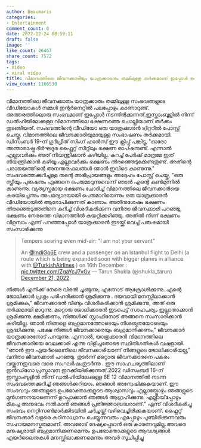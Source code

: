 ```yaml
---
author: Beaumaris
categories:
- Entertainment
comment_count: 0
date: 2022-12-24 08:59:11
draft: false
image: ''
like_count: 26467
share_count: 7572
tags:
- Video
- viral video
title: വിമാനത്തിലെ ജീവനക്കാരിയും യാത്രക്കാരനും തമ്മിലുള്ള തർക്കമാണ് ഇപ്പോൾ വൈറലായിരിക്കുന്നത്
view_count: 1166530
---
```


വിമാനത്തിലെ ജീവനക്കാരും യാത്രക്കാരും തമ്മിലുള്ള സംഭവങ്ങളുടെ വീഡിയോകൾ നമ്മൾ ഇന്റർനെറ്റിൽ പലപ്പോഴും കാണാറുണ്ട്. അത്തരത്തിലൊരു സംഭവമാണ് ഇപ്പോൾ നടന്നിരിക്കുന്നത്.ഇസ്താംബൂളിൽ നിന്ന് ഡൽഹിയിലേക്കുള്ള വിമാനത്തിലെ ഭക്ഷണത്തെ ചൊല്ലിയാണ് തർക്കം തുടങ്ങിയത്. സംഭവത്തിന്റെ വീഡിയോ ഒരു യാത്രക്കാരൻ ട്വിറ്ററിൽ പോസ്റ്റ് ചെയ്തു. വിമാനത്തിലെ ജീവനക്കാരിയുമായുള്ള സംഭാഷണം തർക്കമായി. ഡിസംബർ 19-ന് ഗുർപ്രീത് സിംഗ് ഹാൻസ് ഈ ക്ലിപ്പ് പങ്കിട്ടു, "ഓരോ അന്താരാഷ്ട്ര ദീർഘദൂര ഫ്ലൈറ്റ് സീറ്റിലും ഭക്ഷണ ഓപ്ഷനുണ്ട്. എന്നാൽ എല്ലാവർക്കും അത് നിയന്ത്രിക്കാൻ കഴിയില്ല. കുറച്ച് പേർക്ക് മാത്രമേ ഇത് നിയന്ത്രിക്കാൻ കഴിയൂ.എല്ലാവർക്കും ഭക്ഷണം തിരഞ്ഞെടുക്കേണ്ടതുണ്ട്. അതിന്റെ പരാജയത്തിന്റെ അനന്തരഫലങ്ങൾ ഞാൻ ഇവിടെ കാണുന്നു." സംഭവത്തെക്കുറിച്ചുള്ള തന്റെ അഭിപ്രായങ്ങളും അദ്ദേഹം പോസ്റ്റ് ചെയ്തു, "ഒരു സ്ത്രീയും പുരുഷനും എങ്ങനെ പെരുമാറുന്നുവെന്ന് ഞാൻ എന്റെ കൺമുന്നിൽ കാണുന്നു. വ്യത്യസ്തമായ ഭക്ഷണം ചോദിച്ച് വിമാനത്തിലെ ജീവനക്കാരിയെ കരയിച്ചെന്നും അപമര്യാദയായി പെരുമാറിയെന്നും ഒരു യാത്രക്കാരൻ വീഡിയോയിൽ ആരോപിക്കുന്നത് കാണാം. അതിനുശേഷം ഭക്ഷണം തിരഞ്ഞെടുത്തതിനെ കുറിച്ച് വിശദീകരിക്കുന്ന വനിതാ ജീവനക്കാരി പറഞ്ഞു, ഭക്ഷണം നേരത്തെ വിമാനത്തിൽ കയറ്റിക്കഴിഞ്ഞു. അതിൽ നിന്ന് ഭക്ഷണം വിളമ്പാം എന്ന് പറഞ്ഞപ്പോൾ യാത്രക്കാരൻ ഇടയ്ക്ക് വെച്ച് പരുഷമായി സംസാരിക്കുന്നു 

> Tempers soaring even mid-air: "I am not your servant"
> 
> An [@IndiGo6E](https://twitter.com/IndiGo6E?ref_src=twsrc%5Etfw) crew and a passenger on an Istanbul flight to Delhi (a route which is being expanded soon with bigger planes in alliance with [@TurkishAirlines](https://twitter.com/TurkishAirlines?ref_src=twsrc%5Etfw) ) on 16th December : [pic.twitter.com/ZgaYcJ7vGv](https://t.co/ZgaYcJ7vGv) — Tarun Shukla (@shukla_tarun) [December 21, 2022](https://twitter.com/shukla_tarun/status/1605480784743186432?ref_src=twsrc%5Etfw)

നിങ്ങൾ എനിക്ക് നേരെ വിരൽ ചൂണ്ടുന്നു, എന്നോട് ആക്രോശിക്കുന്നു. എന്റെ ജോലിക്കാർ പ്രശ്നം പരിഹരിക്കാൻ ശ്രമിക്കുന്നു . ദയവായി മനസ്സിലാക്കാൻ ശ്രമിക്കുക," ജീവനക്കാരൻ വീണ്ടും വിശദീകരിക്കാൻ ശ്രമിക്കുന്നു, അത് ഒരു തർക്കമായി മാറുന്നു. മറ്റൊരു ജോലിക്കാരൻ ഇടപെട്ട് സാഹചര്യം ഇല്ലാതാക്കാൻ ശ്രമിക്കുന്നു.ക്ഷമിക്കണം, നിങ്ങൾക്ക് സ്റ്റാഫിനോട് അങ്ങനെ സംസാരിക്കാൻ കഴിയില്ല. ഞാൻ നിങ്ങളെ ബഹുമാനത്തോടെയും നിശബ്ദതയോടെയും ശ്രദ്ധിക്കുന്നു, പക്ഷേ നിങ്ങൾ ജീവനക്കാരെയും ബഹുമാനിക്കണം," ജീവനക്കാർ യാത്രക്കാരനോട് പറയുന്നു. എന്നാൽ, യാത്രക്കാരൻ വിമാനത്തിലെ ജീവനക്കാരിയെ വേലക്കാരി എന്നു വിളിച്ചതോടെ സ്ഥിതിഗതികൾ വഷളായി. "ഞാൻ ഈ എയർലൈനിലെ ജീവനക്കാരിയാണ് നിങ്ങളുടെ ജോലിക്കാരിയല്ല," വനിതാ ജീവനക്കാരി പറഞ്ഞു. തുടർന്ന് മറ്റൊരു ജീവനക്കാരനെ പകരം വയ്ക്കുന്നതുവരെ വരെ സംഘർഷംതുടർന്നു . ഈ സാഹചര്യത്തിലാണ് ഇൻഡിഗോ പ്രസ്താവന ഇറക്കിയിരിക്കുന്നത്.2022 ഡിസംബർ 16-ന് ഇസ്താംബൂളിൽ നിന്ന് ഡൽഹിയിലേക്കുള്ള 6E 12 വിമാനത്തിൽ നടന്ന സംഭവത്തെക്കുറിച്ച് ഞങ്ങൾക്കറിയാം. ഞങ്ങൾ അന്വേഷിക്കുകയാണ്. ഈ സംഭവവും ഞങ്ങളുടെ ഉപഭോക്താക്കളുടെ ആശ്വാസവും എല്ലായ്പ്പോഴും ഞങ്ങളുടെ മുൻ‌ഗണനയാണെന്ന് ഉറപ്പാക്കാൻ ഞങ്ങൾ ആഗ്രഹിക്കുന്നു. എല്ലായ്‌പ്പോഴും മികച്ച അനുഭവം നൽകാൻ ഞങ്ങൾ പ്രതിജ്ഞാബദ്ധരാണ്." എന്ന് വിശദീകരിച്ചു സംഭവം നെറ്റിസൺമാർക്കിടയിൽ ചർച്ചയ്ക്ക് വഴിവെച്ചിരിക്കുകയാണ്. ഫ്ലൈറ്റ് ജീവനക്കാർ വളരെ കഠിനാധ്വാനം ചെയ്യുന്നവരും എപ്പോഴും പുഞ്ചിരിക്കുന്നവരും സഹായമനസ്കരുമാണ്. അവരോട് ദേഷ്യപ്പെടാൻ ഒരു കാരണവുമില്ല.അവരെ മനുഷ്യരായി ബഹുമാനിക്കണമെന്നും ഉപഭോക്താക്കളുടെ ആവശ്യങ്ങൾ എയർലൈനുകൾ മനസ്സിലാക്കണമെന്നും അവർ സൂചിപ്പിച്ചു